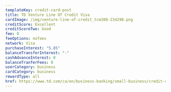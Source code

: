 ```yaml
---
templateKey: credit-card-post
title: TD Venture Line Of Credit Visa
cardImage: /img/venture-line-of-credit_tcm380-234298.png
creditScore: Excellent
creditScoreTwo: Good
fee: 0
feeOptions: nofees
network: Visa
purchaseInterest: "5.85"
balanceTransferInterest: "-"
cashAdvanceInterest: 0
balanceTranferFees: 0
userCategory: business
cardCategory: business
rewardType: all
href: https://www.td.com/ca/en/business-banking/small-business/credit-cards/venture-line-of-credit-visa-card/
---
```

